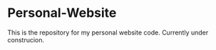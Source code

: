 # Personal-Website

This is the repository for my personal website code. 
Currently under construcion.
